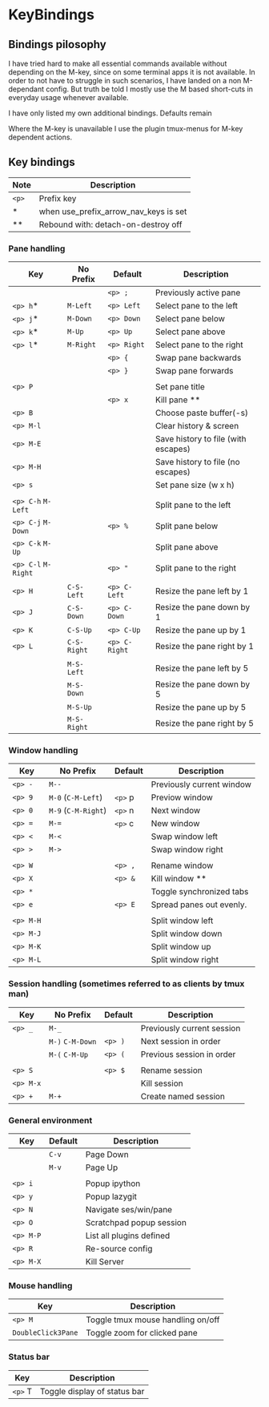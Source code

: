 # KeyBindings

## Bindings pilosophy

I have tried hard to make all essential commands available without
depending on the M-key, since on some terminal apps it is not available.
In order to not have to struggle in such scenarios, I have landed
on a non M-dependant config. But truth be told I mostly use the
M based short-cuts in everyday usage whenever available.

I have only listed my own additional bindings. Defaults remain

Where the M-key is unavailable I use the plugin tmux-menus for M-key
dependent actions.

## Key bindings

| Note  | Description                           |
| ----- | ------------------------------------- |
| `<p>` | Prefix key                            |
| \*    | when use_prefix_arrow_nav_keys is set |
| \*\*  | Rebound with: detach-on-destroy off   |

### Pane handling

| Key                 | No Prefix   | Default       | Description                         |
| ------------------- | ----------- | ------------- | ----------------------------------- |
|                     |             | `<p> ;`       | Previously active pane              |
| `<p> h`\*           | `M-Left`    | `<p> Left`    | Select pane to the left             |
| `<p> j`\*           | `M-Down`    | `<p> Down`    | Select pane below                   |
| `<p> k`\*           | `M-Up`      | `<p> Up`      | Select pane above                   |
| `<p> l`\*           | `M-Right`   | `<p> Right`   | Select pane to the right            |
|                     |             | `<p> {`       | Swap pane backwards                 |
|                     |             | `<p> }`       | Swap pane forwards                  |
|                     |             |               |                                     |
| `<p> P`             |             |               | Set pane title                      |
|                     |             | `<p> x`       | Kill pane \*\*                      |
| `<p> B`             |             |               | Choose paste buffer(-s)             |
| `<p> M-l`           |             |               | Clear history & screen              |
| `<p> M-E`           |             |               | Save history to file (with escapes) |
| `<p> M-H`           |             |               | Save history to file (no escapes)   |
| `<p> s`             |             |               | Set pane size (w x h)               |
|                     |             |               |                                     |
| `<p> C-h` `M-Left`  |             |               | Split pane to the left              |
| `<p> C-j` `M-Down`  |             | `<p> %`       | Split pane below                    |
| `<p> C-k` `M-Up`    |             |               | Split pane above                    |
| `<p> C-l` `M-Right` |             | `<p> "`       | Split pane to the right             |
|                     |             |               |                                     |
| `<p> H`             | `C-S-Left`  | `<p> C-Left`  | Resize the pane left by 1           |
| `<p> J`             | `C-S-Down`  | `<p> C-Down`  | Resize the pane down by 1           |
| `<p> K`             | `C-S-Up`    | `<p> C-Up`    | Resize the pane up by 1             |
| `<p> L`             | `C-S-Right` | `<p> C-Right` | Resize the pane right by 1          |
|                     |             |               |                                     |
|                     | `M-S-Left`  |               | Resize the pane left by 5           |
|                     | `M-S-Down`  |               | Resize the pane down by 5           |
|                     | `M-S-Up`    |               | Resize the pane up by 5             |
|                     | `M-S-Right` |               | Resize the pane right by 5          |

### Window handling

| Key                         | No Prefix           | Default | Description               |
| --------------------------- | ------------------- | ------- | ------------------------- |
| `<p> -`                     | `M--`               |         | Previously current window |
| `<p> 9`                     | `M-0` (`C-M-Left`)  | `<p>` p | Previow window            |
| `<p> 0`                     | `M-9` (`C-M-Right`) | `<p>` n | Next window               |
| `<p> =`                     | `M-=`               | `<p>` c | New window                |
| `<p> <`                     | `M-<`               |         | Swap window left          |
| `<p> >`                     | `M->`               |         | Swap window right         |
|                             |                     |         |                           |
| `<p> W`                     |                     | `<p> ,` | Rename window             |
| `<p> X`                     |                     | `<p> &` | Kill window \*\*          |
| `<p> *`                     |                     |         | Toggle synchronized tabs  |
| `<p> e`                     |                     | `<p> E` | Spread panes out evenly.  |
|                             |                     |         |                           |
| `<p> M-H`                   |                     |         | Split window left         |
| `<p> M-J`                   |                     |         | Split window down         |
| `<p> M-K`                   |                     |         | Split window up           |
| `<p> M-L`                   |                     |         | Split window right        |

### Session handling (sometimes referred to as clients by tmux man)

| Key       | No Prefix        | Default | Description                |
| --------- | ---------------- | ------- | -------------------------- |
| `<p> _`   | `M-_`            |         | Previously current session |
|           | `M-)` `C-M-Down` | `<p> )` | Next session in order      |
|           | `M-(` `C-M-Up`   | `<p> (` | Previous session in order  |
|           |                  |         |                            |
| `<p> S`   |                  | `<p> $` | Rename session             |
| `<p> M-x` |                  |         | Kill session               |
| `<p> +`   | `M-+`            |         | Create named session       |

### General environment

| Key       | Default | Description              |
| --------- | ------- | ------------------------ |
|           | `C-v`   | Page Down                |
|           | `M-v`   | Page Up                  |
|           |         |                          |
| `<p> i`   |         | Popup ipython            |
| `<p> y`   |         | Popup lazygit            |
| `<p> N`   |         | Navigate ses/win/pane    |
| `<p> O`   |         | Scratchpad popup session |
| `<p> M-P` |         | List all plugins defined |
| `<p> R`   |         | Re-source config         |
| `<p> M-X` |         | Kill Server              |

### Mouse handling

| Key                | Description                       |
| ------------------ | --------------------------------- |
| `<p> M`            | Toggle tmux mouse handling on/off |
| `DoubleClick3Pane` | Toggle zoom for clicked pane      |

### Status bar

| Key     | Description                  |
| ------- | ---------------------------- |
| `<p>` T | Toggle display of status bar |
